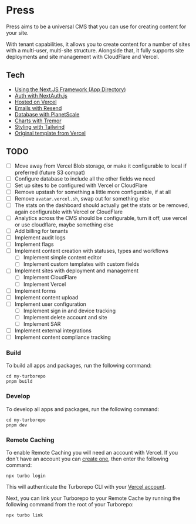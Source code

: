 # Press

Press aims to be a universal CMS that you can use for creating content for your site.

With tenant capabilities, it allows you to create content for a number of sites with a multi-user, multi-site structure. Alongside that, it fully supports site deployments and site management with CloudFlare and Vercel.

## Tech

- [Using the Next.JS Framework (App Directory)](https://nextjs.org/)
- [Auth with NextAuth.js](https://next-auth.js.org/)
- [Hosted on Vercel](https://vercel.com/)
- [Emails with Resend](https://resend.com/)
- [Database with PlanetScale](https://planetscale.com/)
- [Charts with Tremor](https://tremor.so/)
- [Styling with Tailwind](https://tailwindcss.com/)
- [Original template from Vercel](https://github.com/vercel/platforms)

## TODO

- [ ] Move away from Vercel Blob storage, or make it configurable to local if preferred (future S3 compat)
- [ ] Configure database to include all the other fields we need
- [ ] Set up sites to be configured with Vercel or CloudFlare
- [ ] Remove upstash for something a little more configurable, if at all
- [ ] Remove `avatar.vercel.sh`, swap out for something else
- [ ] The stats on the dashboard should actually get the stats or be removed, again configurable with Vercel or CloudFlare
- [ ] Analytics across the CMS should be configurable, turn it off, use vercel or use cloudflare, maybe something else
- [ ] Add billing for tenants
- [ ] Implement audit logs
- [ ] Implement flags
- [ ] Implement content creation with statuses, types and workflows
  - [ ] Implement simple content editor
  - [ ] Implement custom templates with custom fields
- [ ] Implement sites with deployment and management
  - [ ] Implement CloudFlare
  - [ ] Implement Vercel
- [ ] Implement forms
- [ ] Implement content upload
- [ ] Implement user configuration
  - [ ] Implement sign in and device tracking
  - [ ] Implement delete account and site
  - [ ] Implement SAR
- [ ] Implement external integrations
- [ ] Implement content compliance tracking

### Build

To build all apps and packages, run the following command:

```
cd my-turborepo
pnpm build
```

### Develop

To develop all apps and packages, run the following command:

```
cd my-turborepo
pnpm dev
```

### Remote Caching

To enable Remote Caching you will need an account with Vercel. If you don't have an account you can [create one](https://vercel.com/signup), then enter the following command:

```
npx turbo login
```

This will authenticate the Turborepo CLI with your [Vercel account](https://vercel.com/docs/concepts/personal-accounts/overview).

Next, you can link your Turborepo to your Remote Cache by running the following command from the root of your Turborepo:

```
npx turbo link
```
